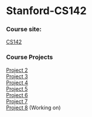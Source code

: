 # Stanford-CS142

### Course site: 
[CS142](https://web.stanford.edu/class/cs142/)

### Course Projects
 [Project 2](https://github.com/a2677331/Stanford-CS142/tree/main/project2)  <br/>
 [Project 3](https://github.com/a2677331/Stanford-CS142/tree/main/project3)  <br/>
 [Project 4](https://github.com/a2677331/Stanford-CS142/tree/main/project4)  <br/>
 [Project 5](https://github.com/a2677331/Stanford-CS142/tree/main/project5react)  <br/>
 [Project 6](https://github.com/a2677331/Stanford-CS142/tree/main/project6react)   <br/>
 [Project 7](https://github.com/a2677331/Stanford-CS142/tree/main/project7ExtraCredits) <br/>
[Project 8](https://github.com/a2677331/Stanford-CS142/tree/main/project8) (Working on) 

